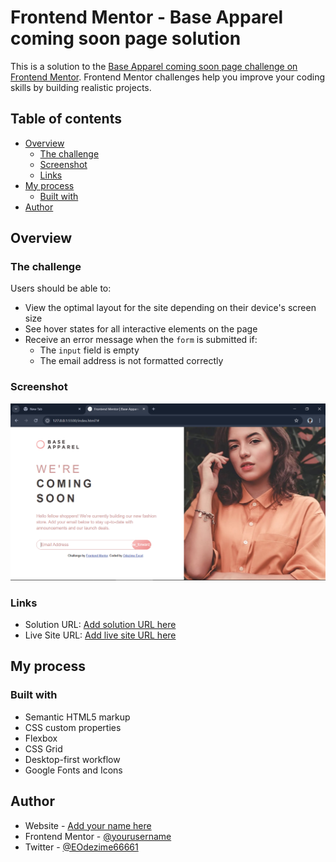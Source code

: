 # Frontend Mentor - Base Apparel coming soon page solution

This is a solution to the [Base Apparel coming soon page challenge on Frontend Mentor](https://www.frontendmentor.io/challenges/base-apparel-coming-soon-page-5d46b47f8db8a7063f9331a0). Frontend Mentor challenges help you improve your coding skills by building realistic projects. 

## Table of contents

- [Overview](#overview)
  - [The challenge](#the-challenge)
  - [Screenshot](#screenshot)
  - [Links](#links)
- [My process](#my-process)
  - [Built with](#built-with)
- [Author](#author)
## Overview

### The challenge

Users should be able to:

- View the optimal layout for the site depending on their device's screen size
- See hover states for all interactive elements on the page
- Receive an error message when the `form` is submitted if:
  - The `input` field is empty
  - The email address is not formatted correctly

### Screenshot

![ScreenShot of design](./images/Screenshot.png)

### Links

- Solution URL: [Add solution URL here](https://githbu.com/master-x2000/commingsoon)
- Live Site URL: [Add live site URL here](https://master-x2000.github.io/comingsoon/)

## My process

### Built with

- Semantic HTML5 markup
- CSS custom properties
- Flexbox
- CSS Grid
- Desktop-first workflow
- Google Fonts and Icons 

## Author

- Website - [Add your name here](https://master-x2000.github.io/comingsoon/)
- Frontend Mentor - [@yourusername](https://www.frontendmentor.io/profile/master-x20000)
- Twitter - [@EOdezime66661](https://www.twitter.com/EOdezime66661)
